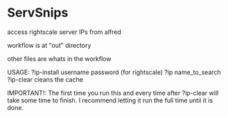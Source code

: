 ServSnips
=========

access rightscale server IPs from alfred


workflow is at "out" directory

other files are whats in the workflow

USAGE:
?ip-install username password (for rightscale)
?ip name_to_search
?ip-clear cleans the cache

IMPORTANT!: The first time you run this and every time after ?ip-clear will take some time to finish.
I recommend letting it run the full time until it is done.
